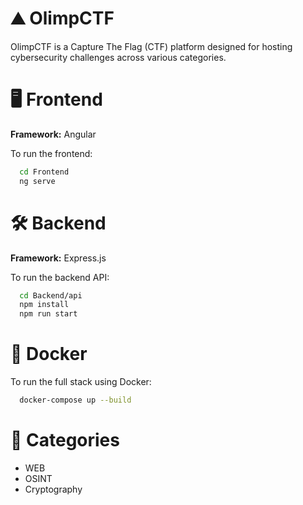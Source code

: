 # ⛰️ OlimpCTF

OlimpCTF is a Capture The Flag (CTF) platform designed for hosting cybersecurity challenges across various categories.

# 🖥️ Frontend

**Framework:** Angular

To run the frontend:
```bash
  cd Frontend
  ng serve
```

# 🛠️ Backend

**Framework:** Express.js

To run the backend API:
```bash
  cd Backend/api
  npm install
  npm run start
```

# 🐳 Docker

To run the full stack using Docker:
```bash
  docker-compose up --build
```


# 📂 Categories

- WEB
- OSINT
- Cryptography